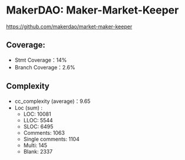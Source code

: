 # MakerDAO: Maker-Market-Keeper

https://github.com/makerdao/market-maker-keeper

## Coverage:

* Stmt Coverage：14%
* Branch Coverage：2.6%

## Complexity

* cc_complexity (average)：9.65
* Loc (sum) :   
  * LOC: 10081
  * LLOC: 5544
  *  SLOC: 6495
  * Comments: 1063
  *  Single comments: 1104
  * Multi: 145
  * Blank: 2337